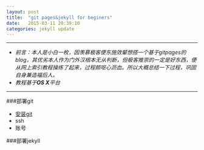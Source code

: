 ```yaml
---
layout: post
title:  "git pages&jekyll for beginers"
date:   2015-03-11 20:39:10
categories: jekyll update
---
```



---
* _前言：本人是小白一枚，因羡慕极客便东施效颦想搭一个基于gitpages的blog，其优劣本人作为门外汉根本无从判断，但极客推崇的一定是好东西，便从网上索引教程操练了起来，过程颇呕心沥血。所以大概总结一下过程，巩固自身兼造福后人。_
* _教程基于**OS X**平台_

---
###部署git
* [安装git](http://git-scm.com/book/zh/v1/起步-安装-Git "中文教程")
* ssh
* 账号



###部署jekyll
